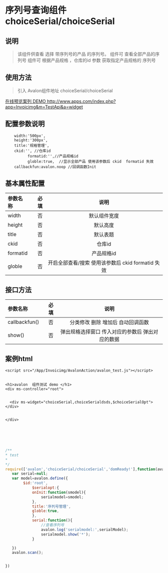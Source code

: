 #  序列号查询组件 choiceSerial/choiceSerial

## 说明

  > 该组件供查看 选择 带序列号的产品 的序列号。
  > 组件可 查看全部产品的序列号
  > 组件可 根据产品规格  ，仓库的id 参数 获取指定产品规格的 序列号

## 使用方法

  > 引入 Avalon组件地址 choiceSerial/choiceSerial

   [在线预览案列 DEMO ](http://www.apps.com/index.php?app=Invoicimg&m=TestApi&a=widget) http://www.apps.com/index.php?app=Invoicimg&m=TestApi&a=widget


## 配置参数说明
        width:'500px', 
        height:'300px',
        title:'规格管理',
        ckid:'', //仓库id
              formatid:'',//产品规格id
              globle:true,  //显示全部产品 使用该参数后 ckid  formatid 失效
        callbackfun:avalon.noop //回调函数Init

## 基本属性配置

| 参数名称      |    必填 | 说明  |
| :-------- | --------:| :--: |
| width  | 否 |  默认组件宽度  |
| height |否| 默认高度 |
|title|否| 默认表题 |
|ckid|否| 仓库id |
|formatid|否| 产品规格id |
|globle|否| 开启全部查看/搜索 使用该参数后 ckid  formatid 失效 |

##  接口方法

| 参数名称      |    必填 | 说明  |
| :-------- | --------:| :--: |
|callbackfun()|否| 分类修改 删除 增加后  自动回调函数  |
|show()|否| 弹出规格选择窗口 传入对应的参数后 弹出对应的数据  |



## 案例html 


```
<script src="/App/Invoicimg/AvalonAction/avalon_test.js"></script>


<h1>avalon  组件测试 demo </h1>
<div ms-controller="root">
 

  <div ms-widget="choiceSerial,choiceSerialdsds,$choiceSerialOpt"> </div>


</div>





```


``` javascript

/**
* test
* 
*/
require(['avalon','choiceSerial/choiceSerial','domReady!'],function(avalon){
   var serial=null;
   var model=avalon.define({ 
        $id:'root',        
            $serialopt:{
            onInit:function(smodel){
                serialmodel=smodel;
            },
            title:'序列号管理',
            globle:true,
            },
            serial:function(){
                //查看序列号
                avalon.log('serialmodel:',serialModel);
                serialmodel.show('*');
            }

   })
   avalon.scan();


})

```


